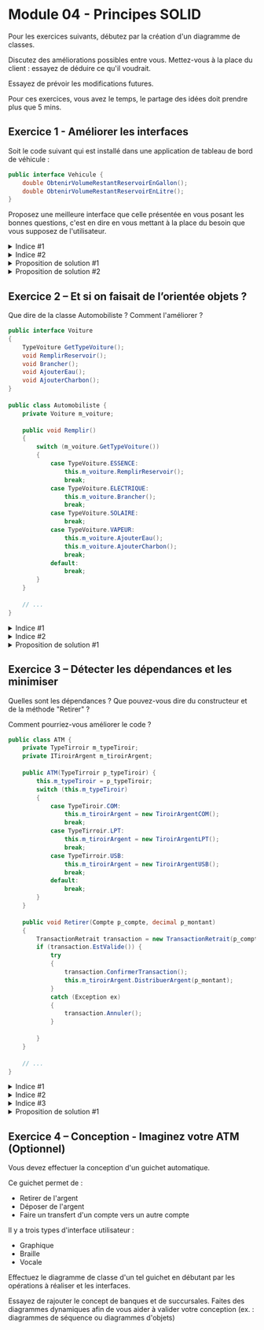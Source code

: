 # Module 04 - Principes SOLID

Pour les exercices suivants, débutez par la création d'un diagramme de classes.

Discutez des améliorations possibles entre vous. Mettez-vous à la place du client : essayez de déduire ce qu'il voudrait.

Essayez de prévoir les modifications futures.

Pour ces exercices, vous avez le temps, le partage des idées doit prendre plus que 5 mins.

## Exercice 1 - Améliorer les interfaces

Soit le code suivant qui est installé dans une application de tableau de bord de véhicule :

```csharp
public interface Vehicule {
    double ObtenirVolumeRestantReservoirEnGallon();
    double ObtenirVolumeRestantReservoirEnLitre();
}
```

Proposez une meilleure interface que celle présentée en vous posant les bonnes questions, c'est en dire en vous mettant à la place du besoin que vous supposez de l'utilisateur.

<details>
    <summary>Indice #1</summary>
Qu'est-ce qu'un véhicule ? Comment se déplace-t-il ?
</details>

<details>
    <summary>Indice #2</summary>
Que veut généralement savoir l'utilisateur de cette application ?
</details>

<details>
    <summary>Proposition de solution #1</summary>

``` csharp
public interface Vehicule
{
    double ObtenirPourcentageEnergieRestante();
}
```
</details>

<details>
    <summary>Proposition de solution #2</summary>

```csharp
public interface Vehicule
{
    double ObtenirNombreKmRestants();
}
```
</details>

## Exercice 2 – Et si on faisait de l’orientée objets ?

Que dire de la classe Automobiliste ? Comment l'améliorer ?

```csharp
public interface Voiture
{
    TypeVoiture GetTypeVoiture();
    void RemplirReservoir();
    void Brancher();
    void AjouterEau();
    void AjouterCharbon();
}

public class Automobiliste {
    private Voiture m_voiture;
    
    public void Remplir()
    {
        switch (m_voiture.GetTypeVoiture())
        {
            case TypeVoiture.ESSENCE:
                this.m_voiture.RemplirReservoir();
                break;
            case TypeVoiture.ELECTRIQUE:
                this.m_voiture.Brancher();
                break;
            case TypeVoiture.SOLAIRE:
                break;
            case TypeVoiture.VAPEUR:
                this.m_voiture.AjouterEau();
                this.m_voiture.AjouterCharbon();
                break;
            default:
                break;
        }
    }
    
    // ...
}
```

<details>
    <summary>Indice #1</summary>
Que dire d'un voiture qui roulerait à l'hydrogène ?
</details>

<details>
    <summary>Indice #2</summary>
Quel(s) principe(s) sont violés ici ?
</details>

<details>
    <summary>Proposition de solution #1</summary>

``` csharp
public interface Voiture
{
    void AjouterEnergie();
}

public class Automobiliste
{
    private Voiture m_voiture;
    
    public void AjouterEnergie()
    {
        this.m_voiture.AjouterEnergie();
    }
    // ...
}

```
</details>

## Exercice 3 – Détecter les dépendances et les minimiser

Quelles sont les dépendances ? Que pouvez-vous dire du constructeur et de la méthode "Retirer" ?

Comment pourriez-vous améliorer le code ?

```csharp
public class ATM {
    private TypeTirroir m_typeTiroir;
    private ITiroirArgent m_tiroirArgent;

    public ATM(TypeTirroir p_typeTiroir) {
        this.m_typeTiroir = p_typeTiroir;
        switch (this.m_typeTiroir)
        {
            case TypeTiroir.COM:
                this.m_tiroirArgent = new TiroirArgentCOM();
                break;
            case TypeTirroir.LPT:
                this.m_tiroirArgent = new TiroirArgentLPT();
                break;
            case TypeTirroir.USB:
                this.m_tiroirArgent = new TiroirArgentUSB();
                break;
            default:
                break;
        }
    }

    public void Retirer(Compte p_compte, decimal p_montant)
    {
        TransactionRetrait transaction = new TransactionRetrait(p_compte, p_montant);
        if (transaction.EstValide()) {
            try
            {
                transaction.ConfirmerTransaction();
                this.m_tiroirArgent.DistribuerArgent(p_montant);
            }
            catch (Exception ex)
            {
                transaction.Annuler();
            }

        }
    }
    
    // ...
}
```

<details>
    <summary>Indice #1</summary>
Que dire du "selon cas" ("switch") qui apparait dans le constructeur ?
</details>

<details>
    <summary>Indice #2</summary>
Quel(s) principe(s) sont violés ici ? Validez les dépendances.
</details>

<details>
    <summary>Indice #3</summary>

![Diagramme avant modifications](../images/Module04_Principes_SOLID/diag/src/M04_Exercice3_DiagClasses//Exercice03_Prob.svg)

</details>


<details>
    <summary>Proposition de solution #1</summary>

``` csharp
public class ATM
{
    private ICreateurTransaction m_createurTransaction;
    private ITiroirArgent m_tiroirArgent;

    public ATM(ITiroirArgent p_tiroirArgent, ICreateurTransaction p_createurTransaction)
    {
        this.m_createurTransaction = p_createurTransaction;
        this.m_tiroirArgent = p_tiroirArgent;
    }

    public void Retirer(Compte p_compte, decimal p_montant)
    {
        ITransaction transaction = this.m_createurTransaction.CreerTransactionRetrait(p_compte, p_montant);
        if (transaction.EstValide())
        {
            try
            {
                transaction.ConfirmerTransaction();
                this.m_tiroirArgent.DistribuerArgent(p_montant);
            }
            catch (Exception ex)
            {
                transaction.Annuler();
            }

        }
    }
    
    // ...
}

```

![Diagramme avant modifications](../images/Module04_Principes_SOLID/diag/src/M04_Exercice3_DiagClasses_PropositionCorrection/Exercice03_PropSol.svg)

</details>

## Exercice 4 – Conception - Imaginez votre ATM (Optionnel)

Vous devez effectuer la conception d'un guichet automatique.

Ce guichet permet de :

- Retirer de l'argent
- Déposer de l'argent
- Faire un transfert d'un compte vers un autre compte

Il y a trois types d'interface utilisateur :

- Graphique
- Braille
- Vocale

Effectuez le diagramme de classe d'un tel guichet en débutant par les opérations à réaliser et les interfaces.

Essayez de rajouter le concept de banques et de succursales. Faites des diagrammes dynamiques afin de vous aider à valider votre conception (ex. : diagrammes de séquence ou diagrammes d'objets)
